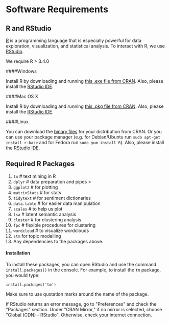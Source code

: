 # Software Requirements

## R and RStudio

[R](http://www.r-project.org/) is a programming language that is especially powerful for data exploration, visualization, and statistical analysis. To interact with R, we use [RStudio](http://www.rstudio.com/).

We require R > 3.4.0

####Windows

Install R by downloading and running [this .exe file from CRAN](http://cran.r-project.org/bin/windows/base/release.htm). Also, please install the [RStudio IDE](http://www.rstudio.com/ide/download/desktop).

####Mac OS X

Install R by downloading and running [this .pkg file from CRAN](http://cran.r-project.org/bin/macosx/R-latest.pkg). Also, please install the [RStudio IDE](http://www.rstudio.com/ide/download/desktop).

####Linux

You can download the [binary files](http://cran.r-project.org/index.html) for your distribution from CRAN. Or you can use your package manager (e.g. for Debian/Ubuntu run `sudo apt-get install r-base` and for Fedora run `sudo yum install R`). Also, please install the [RStudio IDE](http://www.rstudio.com/ide/download/desktop).

## Required R Packages

1. `tm` # text mining in R
2. `dplyr` # data preparation and pipes $>$
3. `ggplot2` # for plotting
4. `matrixStats` # for stats
5. `tidytext` # for sentiment dictionaries
5. `data.table` # for easier data manipulation
6. `scales` # to help us plot
7. `lsa` # latent semantic analysis
8. `cluster` # for clustering analysis
9. `fpc` # flexible procedures for clustering
10. `wordcloud` # to visualize wordclouds
11. `stm` for topic modelling
11. Any dependencies to the packages above.

#### Installation

To install these packages, you can open RStudio and use the command `install.packages()` in the console. For example, to install the `tm` package, you would type:

```{r}
install.packages('tm')
```
Make sure to use quotation marks around the name of the package.

If RStudio returns an error message, go to "Preferences" and check the "Packages" section. Under "CRAN Mirror," if no mirror is selected, choose "Global (CDN) - RStudio". Otherwise, check your internet connection.
